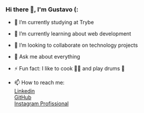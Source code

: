 ### Hi there 👋, I'm Gustavo (:


- 🔭 I’m currently studying at Trybe
- 🌱 I’m currently learning about web development 
- 👯 I’m looking to collaborate on technology projects
- 💬 Ask me about everything
- ⚡ Fun fact: I like to cook 👨‍🍳 and play drums 🥁

- 📫 How to reach me:<br>
<a href=”www.linkedin.com/in/gustavoreginato” target=”_blank”>Linkedin</a><br>
<a href="https://gustavorpd.github.io/" target="_blank">GitHub</a><br>
<a href="https://www.instagram.com/gusta.brownie/" target="_blank">Instagram Profissional</a>
